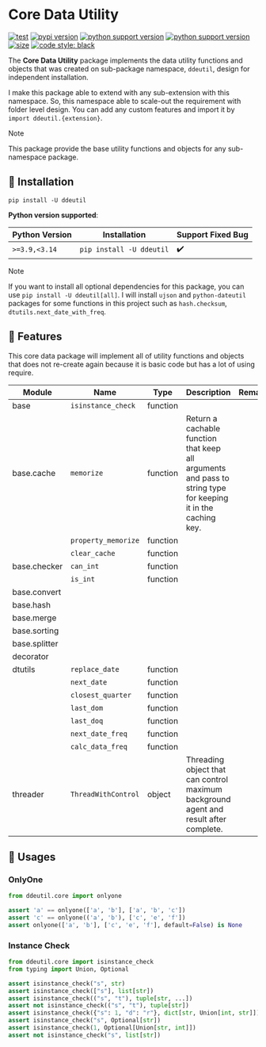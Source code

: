 # Core Data Utility

[![test](https://github.com/korawica/ddeutil/actions/workflows/tests.yml/badge.svg?branch=main)](https://github.com/korawica/ddeutil/actions/workflows/tests.yml)
[![pypi version](https://img.shields.io/pypi/v/ddeutil)](https://pypi.org/project/ddeutil/)
[![python support version](https://img.shields.io/pypi/pyversions/ddeutil)](https://pypi.org/project/ddeutil/)
[![python support version](https://img.shields.io/pypi/pyversions/ddeutil)](https://pypi.org/project/ddeutil/)
[![size](https://img.shields.io/github/languages/code-size/korawica/ddeutil)](https://github.com/korawica/ddeutil)
[![code style: black](https://img.shields.io/badge/code%20style-black-000000.svg)](https://github.com/psf/black)

The **Core Data Utility** package implements the data utility functions and objects
that was created on sub-package namespace, `ddeutil`, design for independent
installation.

I make this package able to extend with any sub-extension with this namespace.
So, this namespace able to scale-out the requirement with folder level design.
You can add any custom features and import it by `import ddeutil.{extension}`.

> [!NOTE]
> This package provide the base utility functions and objects for any sub-namespace
> package.

## :round_pushpin: Installation

```shell
pip install -U ddeutil
```

**Python version supported**:

| Python Version | Installation                        | Support Fixed Bug  |
|----------------|-------------------------------------|--------------------|
| `>=3.9,<3.14`  | `pip install -U ddeutil`            | :heavy_check_mark: |

> [!NOTE]
> If you want to install all optional dependencies for this package, you can use
> `pip install -U ddeutil[all]`. I will install `ujson` and `python-dateutil`
> packages for some functions in this project such as `hash.checksum`, 
> `dtutils.next_date_with_freq`.

## :dart: Features

This core data package will implement all of utility functions and objects that
does not re-create again because it is basic code but has a lot of using require.

| Module        | Name                | Type      | Description                                                                                                   | Remark |
|---------------|---------------------|-----------|---------------------------------------------------------------------------------------------------------------|--------|
| base          | `isinstance_check`  | function  |                                                                                                               |        |
| base.cache    | `memorize`          | function  | Return a cachable function that keep all arguments and pass to string type for keeping it in the caching key. |        |
|               | `property_memorize` | function  |                                                                                                               |        |
|               | `clear_cache`       | function  |                                                                                                               |        |
| base.checker  | `can_int`           | function  |                                                                                                               |        |
|               | `is_int`            | function  |                                                                                                               |        |
| base.convert  |                     |           |                                                                                                               |        |
| base.hash     |                     |           |                                                                                                               |        |
| base.merge    |                     |           |                                                                                                               |        |
| base.sorting  |                     |           |                                                                                                               |        |
| base.splitter |                     |           |                                                                                                               |        |
| decorator     |                     |           |                                                                                                               |        |
| dtutils       | `replace_date`      | function  |                                                                                                               |        |
|               | `next_date`         | function  |                                                                                                               |        |
|               | `closest_quarter`   | function  |                                                                                                               |        |
|               | `last_dom`          | function  |                                                                                                               |        |
|               | `last_doq`          | function  |                                                                                                               |        |
|               | `next_date_freq`    | function  |                                                                                                               |        |
|               | `calc_data_freq`    | function  |                                                                                                               |        |
| threader      | `ThreadWithControl` | object    | Threading object that can control maximum background agent and result after complete.                         |        |

## :beers: Usages

### OnlyOne

```python
from ddeutil.core import onlyone

assert 'a' == onlyone(['a', 'b'], ['a', 'b', 'c'])
assert 'c' == onlyone(('a', 'b'), ['c', 'e', 'f'])
assert onlyone(['a', 'b'], ['c', 'e', 'f'], default=False) is None
```

### Instance Check

```python
from ddeutil.core import isinstance_check
from typing import Union, Optional

assert isinstance_check("s", str)
assert isinstance_check(["s"], list[str])
assert isinstance_check(("s", "t"), tuple[str, ...])
assert not isinstance_check(("s", "t"), tuple[str])
assert isinstance_check({"s": 1, "d": "r"}, dict[str, Union[int, str]])
assert isinstance_check("s", Optional[str])
assert isinstance_check(1, Optional[Union[str, int]])
assert not isinstance_check("s", list[str])
```
